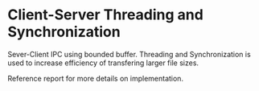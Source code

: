 # Client-Server Threading and Synchronization

Sever-Client IPC using bounded buffer. Threading and Synchronization is used to increase efficiency of transfering larger file sizes.

Reference report for more details on implementation.
